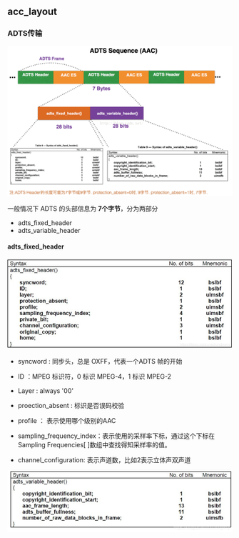 ## acc_layout

### ADTS传输
![alt text](ADTS.png)

一般情况下 ADTS 的头部信息为 **7个字节**，分为两部分
* adts_fixed_header
* adts_variable_header

#### adts_fixed_header
![alt text](adts_fixed_header.png)

* syncword  : 同步头，总是 OXFF，代表一个ADTS 帧的开始
* ID ：MPEG 标识符，0 标识 MPEG-4，1 标识 MPEG-2
* Layer : always '00'
* proection_absent : 标识是否误码校验
* profile ： 表示使用哪个级别的AAC
* sampling_frequency_index：表示使用的采样率下标，通过这个下标在 Sampling Frequencies[ ]数组中查找得知采样率的值。

* channel_configuration: 表示声道数，比如2表示立体声双声道

![alt text](image.png)

